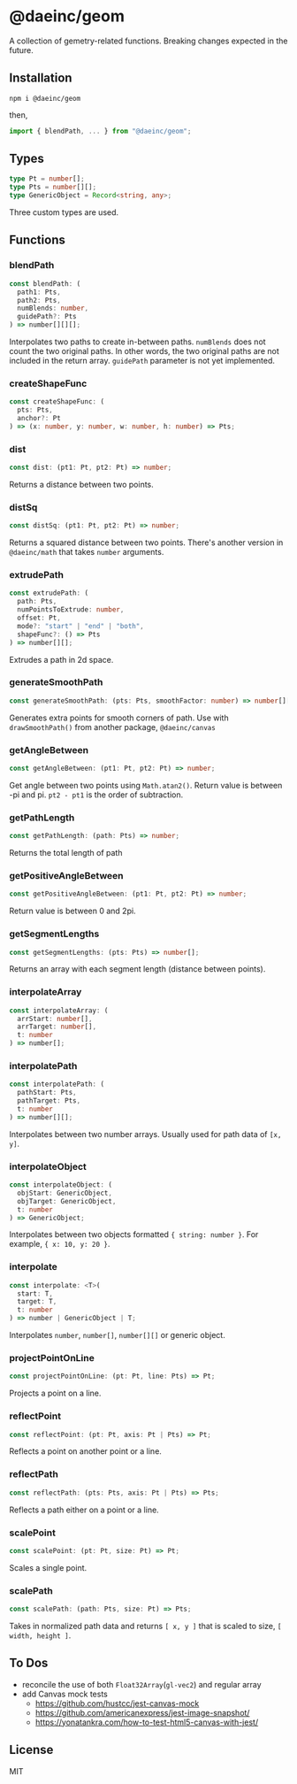 # @daeinc/geom

A collection of gemetry-related functions. Breaking changes expected in the future.

## Installation

```
npm i @daeinc/geom
```

then,

```js
import { blendPath, ... } from "@daeinc/geom";
```

## Types

```ts
type Pt = number[];
type Pts = number[][];
type GenericObject = Record<string, any>;
```

Three custom types are used.

## Functions

### blendPath

```ts
const blendPath: (
  path1: Pts,
  path2: Pts,
  numBlends: number,
  guidePath?: Pts
) => number[][][];
```

Interpolates two paths to create in-between paths. `numBlends` does not count the two original paths. In other words, the two original paths are not included in the return array. `guidePath` parameter is not yet implemented.

### createShapeFunc

```ts
const createShapeFunc: (
  pts: Pts,
  anchor?: Pt
) => (x: number, y: number, w: number, h: number) => Pts;
```

### dist

```ts
const dist: (pt1: Pt, pt2: Pt) => number;
```

Returns a distance between two points.

### distSq

```ts
const distSq: (pt1: Pt, pt2: Pt) => number;
```

Returns a squared distance between two points. There's another version in `@daeinc/math` that takes `number` arguments.

### extrudePath

```ts
const extrudePath: (
  path: Pts,
  numPointsToExtrude: number,
  offset: Pt,
  mode?: "start" | "end" | "both",
  shapeFunc?: () => Pts
) => number[][];
```

Extrudes a path in 2d space.

### generateSmoothPath

```ts
const generateSmoothPath: (pts: Pts, smoothFactor: number) => number[][];
```

Generates extra points for smooth corners of path. Use with `drawSmoothPath()` from another package, `@daeinc/canvas`

### getAngleBetween

```ts
const getAngleBetween: (pt1: Pt, pt2: Pt) => number;
```

Get angle between two points using `Math.atan2()`. Return value is between -pi and pi. `pt2 - pt1` is the order of subtraction.

### getPathLength

```ts
const getPathLength: (path: Pts) => number;
```

Returns the total length of path

### getPositiveAngleBetween

```ts
const getPositiveAngleBetween: (pt1: Pt, pt2: Pt) => number;
```

Return value is between 0 and 2pi.

### getSegmentLengths

```ts
const getSegmentLengths: (pts: Pts) => number[];
```

Returns an array with each segment length (distance between points).

### interpolateArray

```ts
const interpolateArray: (
  arrStart: number[],
  arrTarget: number[],
  t: number
) => number[];
```

### interpolatePath

```ts
const interpolatePath: (
  pathStart: Pts,
  pathTarget: Pts,
  t: number
) => number[][];
```

Interpolates between two number arrays. Usually used for path data of `[x, y]`.

### interpolateObject

```ts
const interpolateObject: (
  objStart: GenericObject,
  objTarget: GenericObject,
  t: number
) => GenericObject;
```

Interpolates between two objects formatted `{ string: number }`. For example, `{ x: 10, y: 20 }`.

### interpolate

```ts
const interpolate: <T>(
  start: T,
  target: T,
  t: number
) => number | GenericObject | T;
```

Interpolates `number`, `number[]`, `number[][]` or generic object.

### projectPointOnLine

```ts
const projectPointOnLine: (pt: Pt, line: Pts) => Pt;
```

Projects a point on a line.

### reflectPoint

```ts
const reflectPoint: (pt: Pt, axis: Pt | Pts) => Pt;
```

Reflects a point on another point or a line.

### reflectPath

```ts
const reflectPath: (pts: Pts, axis: Pt | Pts) => Pts;
```

Reflects a path either on a point or a line.

### scalePoint

```ts
const scalePoint: (pt: Pt, size: Pt) => Pt;
```

Scales a single point.

### scalePath

```ts
const scalePath: (path: Pts, size: Pt) => Pts;
```

Takes in normalized path data and returns `[ x, y ]` that is scaled to size, `[ width, height ]`.

## To Dos

- reconcile the use of both `Float32Array`(`gl-vec2`) and regular array
- add Canvas mock tests
  - https://github.com/hustcc/jest-canvas-mock
  - https://github.com/americanexpress/jest-image-snapshot/
  - https://yonatankra.com/how-to-test-html5-canvas-with-jest/

## License

MIT
